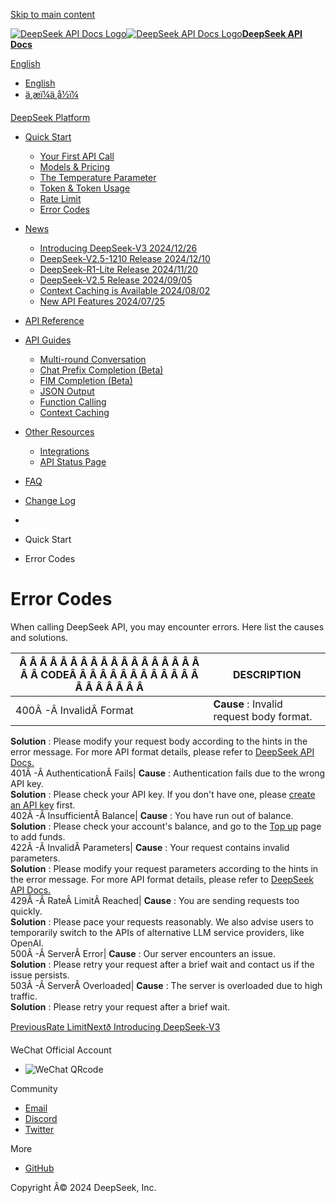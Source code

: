 [Skip to main content](https://api-docs.deepseek.com/quick_start/error_codes#__docusaurus_skipToContent_fallback)

[![DeepSeek API Docs Logo](https://cdn.deepseek.com/platform/favicon.png)![DeepSeek API Docs Logo](https://cdn.deepseek.com/platform/favicon.png)**DeepSeek API Docs**](https://api-docs.deepseek.com/)

[ English](https://api-docs.deepseek.com/quick_start/error_codes)

  * [English](https://api-docs.deepseek.com/quick_start/error_codes)
  * [ä¸­æï¼ä¸­å½ï¼](https://api-docs.deepseek.com/zh-cn/quick_start/error_codes)



[DeepSeek Platform](https://platform.deepseek.com/)

  * [Quick Start](https://api-docs.deepseek.com/)

    * [Your First API Call](https://api-docs.deepseek.com/)
    * [Models & Pricing](https://api-docs.deepseek.com/quick_start/pricing)
    * [The Temperature Parameter](https://api-docs.deepseek.com/quick_start/parameter_settings)
    * [Token & Token Usage](https://api-docs.deepseek.com/quick_start/token_usage)
    * [Rate Limit](https://api-docs.deepseek.com/quick_start/rate_limit)
    * [Error Codes](https://api-docs.deepseek.com/quick_start/error_codes)
  * [News](https://api-docs.deepseek.com/news/news1226)

    * [Introducing DeepSeek-V3 2024/12/26](https://api-docs.deepseek.com/news/news1226)
    * [DeepSeek-V2.5-1210 Release 2024/12/10](https://api-docs.deepseek.com/news/news1210)
    * [DeepSeek-R1-Lite Release 2024/11/20](https://api-docs.deepseek.com/news/news1120)
    * [DeepSeek-V2.5 Release 2024/09/05](https://api-docs.deepseek.com/news/news0905)
    * [Context Caching is Available 2024/08/02](https://api-docs.deepseek.com/news/news0802)
    * [New API Features 2024/07/25](https://api-docs.deepseek.com/news/news0725)
  * [API Reference](https://api-docs.deepseek.com/api/deepseek-api)

  * [API Guides](https://api-docs.deepseek.com/guides/multi_round_chat)

    * [Multi-round Conversation](https://api-docs.deepseek.com/guides/multi_round_chat)
    * [Chat Prefix Completion (Beta)](https://api-docs.deepseek.com/guides/chat_prefix_completion)
    * [FIM Completion (Beta)](https://api-docs.deepseek.com/guides/fim_completion)
    * [JSON Output](https://api-docs.deepseek.com/guides/json_mode)
    * [Function Calling](https://api-docs.deepseek.com/guides/function_calling)
    * [Context Caching](https://api-docs.deepseek.com/guides/kv_cache)
  * [Other Resources](https://github.com/deepseek-ai/awesome-deepseek-integration/tree/main)

    * [Integrations](https://github.com/deepseek-ai/awesome-deepseek-integration/tree/main)
    * [API Status Page](https://status.deepseek.com/)
  * [FAQ](https://api-docs.deepseek.com/faq)
  * [Change Log](https://api-docs.deepseek.com/updates)



  * [](https://api-docs.deepseek.com/)
  * Quick Start
  * Error Codes



# Error Codes

When calling DeepSeek API, you may encounter errors. Here list the causes and solutions.

Â Â Â Â Â Â Â Â Â Â Â Â Â Â Â Â Â Â Â Â CODEÂ Â Â Â Â Â Â Â Â Â Â Â Â Â Â Â Â Â Â Â | DESCRIPTION  
---|---  
400Â -Â InvalidÂ Format| **Cause** : Invalid request body format.   
**Solution** : Please modify your request body according to the hints in the error message. For more API format details, please refer to [DeepSeek API Docs.](https://api-docs.deepseek.com)  
401Â -Â AuthenticationÂ Fails| **Cause** : Authentication fails due to the wrong API key.   
**Solution** : Please check your API key. If you don't have one, please [create an API key](https://platform.deepseek.com/api_keys) first.  
402Â -Â InsufficientÂ Balance| **Cause** : You have run out of balance.   
**Solution** : Please check your account's balance, and go to the [Top up](https://platform.deepseek.com/top_up) page to add funds.  
422Â -Â InvalidÂ Parameters| **Cause** : Your request contains invalid parameters.   
**Solution** : Please modify your request parameters according to the hints in the error message. For more API format details, please refer to [DeepSeek API Docs.](https://api-docs.deepseek.com)  
429Â -Â RateÂ LimitÂ Reached| **Cause** : You are sending requests too quickly.   
**Solution** : Please pace your requests reasonably. We also advise users to temporarily switch to the APIs of alternative LLM service providers, like OpenAI.  
500Â -Â ServerÂ Error| **Cause** : Our server encounters an issue.   
**Solution** : Please retry your request after a brief wait and contact us if the issue persists.  
503Â -Â ServerÂ Overloaded| **Cause** : The server is overloaded due to high traffic.   
**Solution** : Please retry your request after a brief wait.  
  
[PreviousRate Limit](https://api-docs.deepseek.com/quick_start/rate_limit)[Nextð Introducing DeepSeek-V3](https://api-docs.deepseek.com/news/news1226)

WeChat Official Account

  * ![WeChat QRcode](https://cdn.deepseek.com/official_account.jpg)



Community

  * [Email](mailto:api-service@deepseek.com)
  * [Discord](https://discord.gg/Tc7c45Zzu5)
  * [Twitter](https://twitter.com/deepseek_ai)



More

  * [GitHub](https://github.com/deepseek-ai)



Copyright Â© 2024 DeepSeek, Inc.
